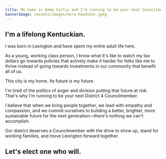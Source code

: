 ```yaml
---
title: My name is Emma Curtis and I'm running to be your next Councilmember.
bannerImage: /assets/images/hero-headshot.jpeg
---
```



## I'm a lifelong Kentuckian.

I was born in Lexington and have spent my entire adult life here.

As a young, working class person, I know what it's like to watch my tax dollars go towards policies that actively make it harder for folks like me to thrive instead of going towards investments in our community that benefit all of us.

This city is my home. Its future is my future.

I'm tired of the politics of anger and division putting that future at risk. That's why I'm running to be your next District 4 Councilmember.

I believe that when we bring people together, we lead with empathy and compassion, and we commit ourselves to building a better, brighter, more sustainable future for the next generation—there's nothing we can't accomplish.

Our district deserves a Councilmember with the drive to show up, stand for working families, and move Lexington forward together.

## Let's elect one who will.

